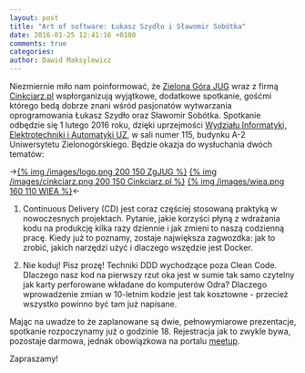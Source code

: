 ```yaml
---
layout: post
title: "Art of software: Łukasz Szydło i Sławomir Sobótka"
date: 2016-01-25 12:41:16 +0100
comments: true
categories: 
author: Dawid Maksylewicz
---
```

Niezmiernie miło nam poinformować, że <a href="https://www.jug.zgora.pl" target="_blank">Zielona Góra JUG</a> wraz z firmą <a href="https://www.cinkciarz.pl" target="_blank">Cinkciarz.pl</a> wspłorganizują wyjątkowe, dodatkowe spotkanie, gośćmi którego bedą dobrze znani wśród pasjonatów wytwarzania oprogramowania Łukasz Szydło oraz Sławomir Sobótka. Spotkanie odbędzie się 1 lutego 2016 roku, dzięki uprzejmości <a href="https://weit.uz.zgora.pl" target="_blank">Wydziału Informatyki, Elektrotechniki i Automatyki UZ</a>, w sali numer 115, budynku A-2 Uniwersytetu Zielonogórskiego. Będzie okazja do wysłuchania dwóch tematów:

->[{% img /images/logo.png 200 150 ZgJUG %}](http://jug.zgora.pl)
[{% img /images/cinkciarz.png 200 150 Cinkciarz.pl %}](http://cinkciarz.pl)
[{% img /images/wiea.png 160 110 WIEA %}](http://weit.uz.zgora.pl)<-

<!-- more -->

1. Continuous Delivery (CD) jest coraz częściej stosowaną praktyką w nowoczesnych projektach. Pytanie, jakie korzyści płyną z wdrażania kodu na produkcję kilka razy dziennie i jak zmieni to naszą codzienną pracę. Kiedy już to poznamy, zostaje największa zagwozdka: jak to zrobić, jakich narzędzi użyć i dlaczego wszędzie jest Docker.

2. Nie koduj! Pisz prozę! Techniki DDD wychodzące poza Clean Code. Dlaczego nasz kod na pierwszy rzut oka jest w sumie tak samo czytelny jak karty perforowane wkładane do komputerów Odra? Dlaczego wprowadzenie zmian w 10-letnim kodzie jest tak kosztowne - przecież wszystko powinno być tam już napisane.

Mając na uwadze to że zaplanowane są dwie, pełnowymiarowe prezentacje, spotkanie rozpoczynamy już o godzinie 18. Rejestracja jak to zwykle bywa, pozostaje darmowa, jednak obowiązkowa na portalu <a href="http://www.meetup.com/Zielona-Gora-JUG/events/227668947/" target="_blank">meetup</a>.

Zapraszamy!